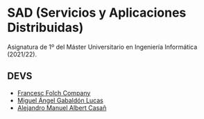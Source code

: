 # SAD (Servicios y Aplicaciones Distribuidas)

Asignatura de 1º del Máster Universitario en Ingeniería Informática (2021/22).

## DEVS
  - [Francesc Folch Company](https://github.com/Fran-FC)
  - [Miguel Ángel Gabaldón Lucas](https://github.com/migaib)
  - [Alejandro Manuel Albert Casañ](https://github.com/alejandalb98)
